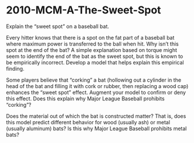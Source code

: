 # 2010-MCM-A-The-Sweet-Spot


Explain the “sweet spot” on a baseball bat.

Every hitter knows that there is a spot on the fat part of a baseball bat where maximum power is transferred to the ball when hit. Why isn’t this spot at the end of the bat? A simple explanation based on torque might seem to identify the end of the bat as the sweet spot, but this is known to be empirically incorrect. Develop a model that helps explain this empirical finding.

Some players believe that “corking” a bat (hollowing out a cylinder in the head of the bat and filling it with cork or rubber, then replacing a wood cap) enhances the “sweet spot” effect. Augment your model to confirm or deny this effect. Does this explain why Major League Baseball prohibits “corking”?

Does the material out of which the bat is constructed matter? That is, does this model predict different behavior for wood (usually ash) or metal (usually aluminum) bats? Is this why Major League Baseball prohibits metal bats?
